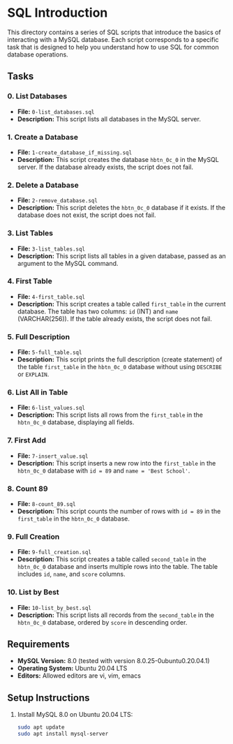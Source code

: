 # SQL Introduction

This directory contains a series of SQL scripts that introduce the basics of interacting with a MySQL database. Each script corresponds to a specific task that is designed to help you understand how to use SQL for common database operations.

## Tasks

### 0. List Databases
- **File:** `0-list_databases.sql`
- **Description:** This script lists all databases in the MySQL server.

### 1. Create a Database
- **File:** `1-create_database_if_missing.sql`
- **Description:** This script creates the database `hbtn_0c_0` in the MySQL server. If the database already exists, the script does not fail.

### 2. Delete a Database
- **File:** `2-remove_database.sql`
- **Description:** This script deletes the `hbtn_0c_0` database if it exists. If the database does not exist, the script does not fail.

### 3. List Tables
- **File:** `3-list_tables.sql`
- **Description:** This script lists all tables in a given database, passed as an argument to the MySQL command.

### 4. First Table
- **File:** `4-first_table.sql`
- **Description:** This script creates a table called `first_table` in the current database. The table has two columns: `id` (INT) and `name` (VARCHAR(256)). If the table already exists, the script does not fail.

### 5. Full Description
- **File:** `5-full_table.sql`
- **Description:** This script prints the full description (create statement) of the table `first_table` in the `hbtn_0c_0` database without using `DESCRIBE` or `EXPLAIN`.

### 6. List All in Table
- **File:** `6-list_values.sql`
- **Description:** This script lists all rows from the `first_table` in the `hbtn_0c_0` database, displaying all fields.

### 7. First Add
- **File:** `7-insert_value.sql`
- **Description:** This script inserts a new row into the `first_table` in the `hbtn_0c_0` database with `id = 89` and `name = 'Best School'`.

### 8. Count 89
- **File:** `8-count_89.sql`
- **Description:** This script counts the number of rows with `id = 89` in the `first_table` in the `hbtn_0c_0` database.

### 9. Full Creation
- **File:** `9-full_creation.sql`
- **Description:** This script creates a table called `second_table` in the `hbtn_0c_0` database and inserts multiple rows into the table. The table includes `id`, `name`, and `score` columns.

### 10. List by Best
- **File:** `10-list_by_best.sql`
- **Description:** This script lists all records from the `second_table` in the `hbtn_0c_0` database, ordered by `score` in descending order.

## Requirements

- **MySQL Version:** 8.0 (tested with version 8.0.25-0ubuntu0.20.04.1)
- **Operating System:** Ubuntu 20.04 LTS
- **Editors:** Allowed editors are vi, vim, emacs

## Setup Instructions

1. Install MySQL 8.0 on Ubuntu 20.04 LTS:
   ```bash
   sudo apt update
   sudo apt install mysql-server
